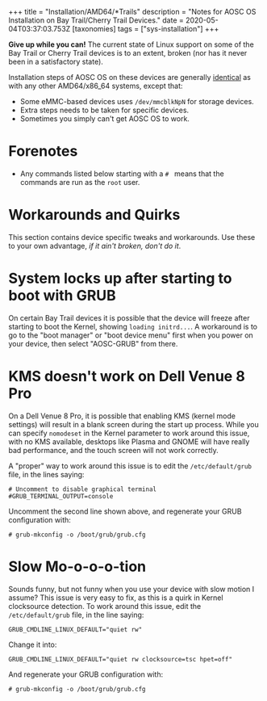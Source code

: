 +++
title = "Installation/AMD64/*Trails"
description = "Notes for AOSC OS Installation on Bay Trail/Cherry Trail Devices."
date = 2020-05-04T03:37:03.753Z
[taxonomies]
tags = ["sys-installation"]
+++

**Give up while you can!** The current state of Linux support on some of the Bay Trail or Cherry Trail devices is to an extent, broken (nor has it never been in a satisfactory state).

Installation steps of AOSC OS on these devices are generally [identical](@/aosc-os/installation/amd64.md) as with any other AMD64/x86_64 systems, except that:

- Some eMMC-based devices uses `/dev/mmcblkNpN` for storage devices.
- Extra steps needs to be taken for specific devices.
- Sometimes you simply can't get AOSC OS to work.

# Forenotes

- Any commands listed below starting with a `# ` means that the commands are run as the `root` user.

# Workarounds and Quirks

This section contains device specific tweaks and workarounds. Use these to your own advantage, *if it ain't broken, don't do it*.

# System locks up after starting to boot with GRUB

On certain Bay Trail devices it is possible that the device will freeze after starting to boot the Kernel, showing `loading initrd...`. A workaround is to go to the "boot manager" or "boot device menu" first when you power on your device, then select "AOSC-GRUB" from there.

# KMS doesn't work on Dell Venue 8 Pro

On a Dell Venue 8 Pro, it is possible that enabling KMS (kernel mode settings) will result in a blank screen during the start up process. While you can specify `nomodeset` in the Kernel parameter to work around this issue, with no KMS available, desktops like Plasma and GNOME will have really bad performance, and the touch screen will not work correctly.

A "proper" way to work around this issue is to edit the `/etc/default/grub` file, in the lines saying:

```
# Uncomment to disable graphical terminal
#GRUB_TERMINAL_OUTPUT=console
```

Uncomment the second line shown above, and regenerate your GRUB configuration with:

```
# grub-mkconfig -o /boot/grub/grub.cfg
```

# Slow Mo-o-o-o-tion

Sounds funny, but not funny when you use your device with slow motion I assume? This issue is very easy to fix, as this is a quirk in Kernel clocksource detection. To work around this issue, edit the `/etc/default/grub` file, in the line saying:

```
GRUB_CMDLINE_LINUX_DEFAULT="quiet rw"
```

Change it into:

```
GRUB_CMDLINE_LINUX_DEFAULT="quiet rw clocksource=tsc hpet=off"
```

And regenerate your GRUB configuration with:

```
# grub-mkconfig -o /boot/grub/grub.cfg
```
